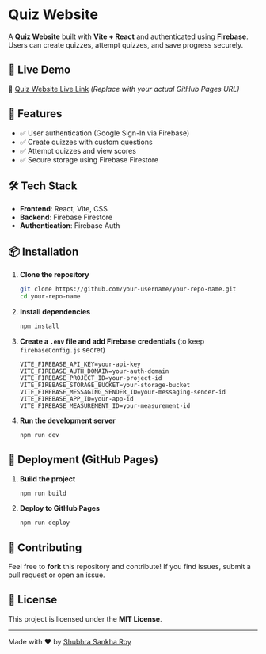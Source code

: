 # Quiz Website

A **Quiz Website** built with **Vite + React** and authenticated using **Firebase**. Users can create quizzes, attempt quizzes, and save progress securely.

## 🚀 Live Demo
🔗 [Quiz Website Live Link](https://shubhrasankharoy.github.io/Quiz-Website/) *(Replace with your actual GitHub Pages URL)*

## 📌 Features
- ✅ User authentication (Google Sign-In via Firebase)
- ✅ Create quizzes with custom questions
- ✅ Attempt quizzes and view scores
- ✅ Secure storage using Firebase Firestore

## 🛠️ Tech Stack
- **Frontend**: React, Vite, CSS
- **Backend**: Firebase Firestore
- **Authentication**: Firebase Auth

## 📦 Installation
1. **Clone the repository**
   ```sh
   git clone https://github.com/your-username/your-repo-name.git
   cd your-repo-name
   ```
2. **Install dependencies**
   ```sh
   npm install
   ```
3. **Create a `.env` file and add Firebase credentials** (to keep `firebaseConfig.js` secret)
   ```env
   VITE_FIREBASE_API_KEY=your-api-key
   VITE_FIREBASE_AUTH_DOMAIN=your-auth-domain
   VITE_FIREBASE_PROJECT_ID=your-project-id
   VITE_FIREBASE_STORAGE_BUCKET=your-storage-bucket
   VITE_FIREBASE_MESSAGING_SENDER_ID=your-messaging-sender-id
   VITE_FIREBASE_APP_ID=your-app-id
   VITE_FIREBASE_MEASUREMENT_ID=your-measurement-id
   ```
4. **Run the development server**
   ```sh
   npm run dev
   ```

## 🚀 Deployment (GitHub Pages)
1. **Build the project**
   ```sh
   npm run build
   ```
2. **Deploy to GitHub Pages**
   ```sh
   npm run deploy
   ```

## 🤝 Contributing
Feel free to **fork** this repository and contribute! If you find issues, submit a pull request or open an issue.

## 📜 License
This project is licensed under the **MIT License**.

---
Made with ❤️ by [Shubhra Sankha Roy](https://github.com/Shubhrasankharoy)


